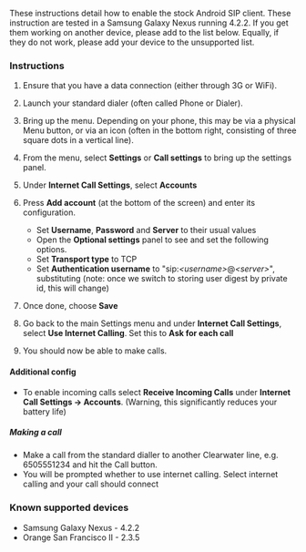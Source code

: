 These instructions detail how to enable the stock Android SIP client.
These instruction are tested in a Samsung Galaxy Nexus running 4.2.2. If
you get them working on another device, please add to the list below.
Equally, if they do not work, please add your device to the unsupported
list.

### Instructions

1.  Ensure that you have a data connection (either through 3G or WiFi).
2.  Launch your standard dialer (often called Phone or Dialer).
3.  Bring up the menu. Depending on your phone, this may be via a
    physical Menu button, or via an icon (often in the bottom right,
    consisting of three square dots in a vertical line).
4.  From the menu, select **Settings** or **Call settings** to bring up
    the settings panel.
5.  Under **Internet Call Settings**, select **Accounts**
6.  Press **Add account** (at the bottom of the screen) and enter its
    configuration.
    -   Set **Username**, **Password** and **Server** to their usual
        values
    -   Open the **Optional settings** panel to see and set the
        following options.
    -   Set **Transport type** to TCP
    -   Set **Authentication username** to
        "sip:*&lt;username\>*@*&lt;server\>*", substituting (note: once we
        switch to storing user digest by private id, this will change)

7.  Once done, choose **Save**
8.  Go back to the main Settings menu and under **Internet Call
    Settings**, select **Use Internet Calling**. Set this to **Ask for
    each call**
9.  You should now be able to make calls.

#### Additional config

-   To enable incoming calls select **Receive Incoming Calls** under
    **Internet Call Settings -\> Accounts**. (Warning, this
    significantly reduces your battery life)

##### Making a call

-   Make a call from the standard dialler to another Clearwater line,
    e.g. 6505551234 and hit the Call button.
-   You will be prompted whether to use internet calling. Select
    internet calling and your call should connect

### Known supported devices

-   Samsung Galaxy Nexus - 4.2.2
-   Orange San Francisco II - 2.3.5